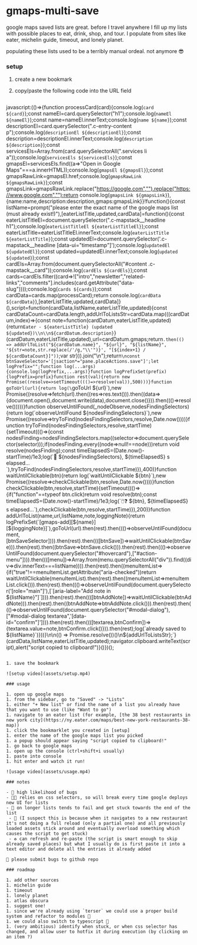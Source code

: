 <!-- DO NOT MODIFY THIS FILE DIRECTLY -->
<!-- instead modify readme.tmpl.md and run `make readme.md` -->

# gmaps-multi-save

google maps saved lists are great. before I travel anywhere I fill up my lists with possible places to eat, drink, shop, and tour. I populate from sites like eater, michelin guide, timeout, and lonely planet.

populating these lists used to be a terribly manual ordeal. not anymore 😎

### setup

1. create a new bookmark
1. copy/paste the following code into the URL field

   ```javascript
javascript:(()=>{function processCard(card){console.log(`card ${card}`);const nameEl=card.querySelector("h1");console.log(`nameEl ${nameEl}`);const name=nameEl.innerText;console.log(`name ${name}`);const descriptionEl=card.querySelector(".c-entry-content p");console.log(`descriptionEl ${descriptionEl}`);const description=descriptionEl.innerText;console.log(`description ${description}`);const servicesEls=Array.from(card.querySelectorAll(".services li a"));console.log(`servicesEls ${servicesEls}`);const gmapsEl=servicesEls.find((a=>"Open in Google Maps"===a.innerHTML));console.log(`gmapsEl ${gmapsEl}`);const gmapsRawLink=gmapsEl.href;console.log(`gmapsRawLink ${gmapsRawLink}`);const gmapsLink=gmapsRawLink.replace("https://google.com","").replace("https://www.google.com","");return console.log(`gmapsLink ${gmapsLink}`),{name:name,description:description,gmaps:gmapsLink}}!function(){const listName=prompt("please enter the exact name of the google maps list (must already exist!)"),[eaterListTitle,updated,cardData]=function(){const eaterListTitleEl=document.querySelector(".c-mapstack__headline h1");console.log(`eaterListTitleEl ${eaterListTitleEl}`);const eaterListTitle=eaterListTitleEl.innerText;console.log(`eaterListTitle ${eaterListTitle}`);const updatedEl=document.querySelector('.c-mapstack__headline [data-ui="timestamp"]');console.log(`updatedEl ${updatedEl}`);const updated=updatedEl.innerText;console.log(`updated ${updated}`);const cardEls=Array.from(document.querySelectorAll("#content .c-mapstack__card"));console.log(`cardEls ${cardEls}`);const cards=cardEls.filter((card=>!["intro","newsletter","related-links","comments"].includes(card.getAttribute("data-slug"))));console.log(`cards ${cards}`);const cardData=cards.map(processCard);return console.log(`cardData ${cardData}`),[eaterListTitle,updated,cardData]}(),script=function(cardData,listName,eaterListTitle,updated){const cardDataCount=cardData.length,addUrlToListsStr=cardData.map(((cardDatum,index)=>{const note=function(cardDatum,eaterListTitle,updated){return`Eater - ${eaterListTitle} (updated ${updated})\\n\\n${cardDatum.description}`}(cardDatum,eaterListTitle,updated),url=cardDatum.gmaps;return`.then(() => addUrlToList("${cardDatum.name}", "${url}", "${listName}", '${str=note,str.replace(/'/g,"\\'")}', "[${index+1} / ${cardDataCount}]"))`;var str})).join("\n");return`\nconst btnSaveSelector='[jsaction*="pane.placeActions.save"]';let logPrefix="";function log(...args){console.log(logPrefix,...args)}function logPrefixSet(prefix){logPrefix=prefix}function rest(val){return new Promise((resolve=>setTimeout((()=>resolve(val)),500)))}function goToUrl(url){return log(\`goToUrl \${url}\`),new Promise((resolve=>fetch(url).then((res=>res.text())).then((data=>{document.open(),document.write(data),document.close()})).then((()=>resolve()))))}function observeUntilFound(_nodeObserve,nodesFindingSelectors){return log(\`observeUntilFound \${nodesFindingSelectors}\`),new Promise((resolve=>tryToFind(nodesFindingSelectors,resolve,Date.now())))}function tryToFind(nodesFindingSelectors,resolve,startTime){setTimeout((()=>{const nodesFinding=nodesFindingSelectors.map((selector=>document.querySelector(selector)));if(nodesFinding.every((node=>null!==node)))return void resolve(nodesFinding);const timeElapsedS=(Date.now()-startTime)/1e3;log(\`🔎 \${nodesFindingSelectors}, \${timeElapsedS} s elapsed... \`),tryToFind(nodesFindingSelectors,resolve,startTime)}),400)}function waitUntilClickable(btn){return log(\`waitUntilClickable \${btn}\`),new Promise((resolve=>checkClickable(btn,resolve,Date.now())))}function checkClickable(btn,resolve,startTime){setTimeout((()=>{if("function"==typeof btn.click)return void resolve(btn);const timeElapsedS=(Date.now()-startTime)/1e3;log(\`🖱️❓ \${btn}, \${timeElapsedS} s elapsed...\`),checkClickable(btn,resolve,startTime)}),200)}function addUrlToList(name,url,listName,note,loggingNote){return logPrefixSet(\`[gmaps-add][\${name}][\${loggingNote}]\`),goToUrl(url).then(rest).then((()=>observeUntilFound(document,[btnSaveSelector]))).then(rest).then((([btnSave])=>waitUntilClickable(btnSave))).then(rest).then((btnSave=>btnSave.click())).then(rest).then((()=>observeUntilFound(document.querySelector("#hovercard"),["#action-menu"]))).then((([menu])=>Array.from(menu.querySelectorAll("div")).find((div=>div.innerText===listName)))).then(rest).then((menuItemList=>{if("true"!==menuItemList.getAttribute("aria-checked"))return waitUntilClickable(menuItemList).then(rest).then((menuItemList=>menuItemList.click())).then(rest).then((()=>observeUntilFound(document.querySelector('[role="main"]'),[\`[aria-label="Add note in \${listName}"]\`]))).then(rest).then((([btnAddNote])=>waitUntilClickable(btnAddNote))).then(rest).then((btnAddNote=>btnAddNote.click())).then(rest).then((()=>observeUntilFound(document.querySelector("#modal-dialog"),["#modal-dialog textarea",'[data-id="confirm"]']))).then(rest).then((([textarea,btnConfirm])=>{textarea.value=note,btnConfirm.click()})).then(rest);log(\`already saved to \${listName}\`)}))}\n\n(() => Promise.resolve())()\n${addUrlToListsStr};`}(cardData,listName,eaterListTitle,updated);navigator.clipboard.writeText(script),alert("script copied to clipboard!")}()})();
   ```

1. save the bookmark

![setup video](assets/setup.mp4)

### usage

1. open up google maps
1. from the sidebar, go to "Saved" -> "Lists"
1. either "+ New list" or find the name of a list you already have that you want to use (like "Want to go")
1. navigate to an eater list (for example, [the 38 best restaurants in new york city](https://ny.eater.com/maps/best-new-york-restaurants-38-map))
1. click the bookmarklet you created in [setup]
1. enter the name of the google maps list you picked
1. a popup should appear saying "script copied to clipboard!"
1. go back to google maps
1. open up the console (ctrl+shift+i usually)
1. paste into console
1. hit enter and watch it run!

![usage video](assets/usage.mp4)

### notes

- 🐞 high likelihood of bugs
  - 🧑‍💻 relies on css selectors, so will break every time google deploys new UI for lists
  - 📜 on longer lists tends to fail and get stuck towards the end of the list
    - 🤔 (I suspect this is because when it navigates to a new restaurant it's not doing a full reload (only a partial one) and all previously loaded assets stick around and eventually overload something which causes the script to get stuck)
    - ♻️ can refresh and re-paste (the script is smart enough to skip already saved places) but what I usually do is first paste it into a text editor and delete all the entries it already added

🙏 please submit bugs to github repo

### roadmap

1. add other sources
   1. michelin guide
   1. timeout
   1. lonely planet
   1. atlas obscura
   1. suggest one!
1. since we're already using `terser` we could use a proper build system and refactor to modules 🤷
1. we could also switch to typescript 🤷
1. (very ambitious) identify when stuck, or when css selector has changed, and allow user to hotfix it during execution (by clicking on an item ?)
